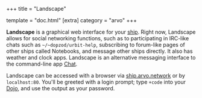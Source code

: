 +++
title = "Landscape"

template = "doc.html"
[extra]
category = "arvo"
+++

**Landscape** is a graphical web interface for your [ship](../ship). Right now, Landscape allows for social networking functions, such as to participating in IRC-like chats such as `~/~dopzod/urbit-help`, subscribing to forum-like pages of other ships called Notebooks, and message other ships directly. It also has weather and clock apps. Landscape is an alternative messaging interface to the command-line app [Chat](../chat).

Landscape can be accessed with a browser via [ship.arvo.network](../shiparvonetwork) or by `localhost:80`. You'll be greeted with a login prompt; type `+code` into your [Dojo](../dojo), and use the output as your password.
